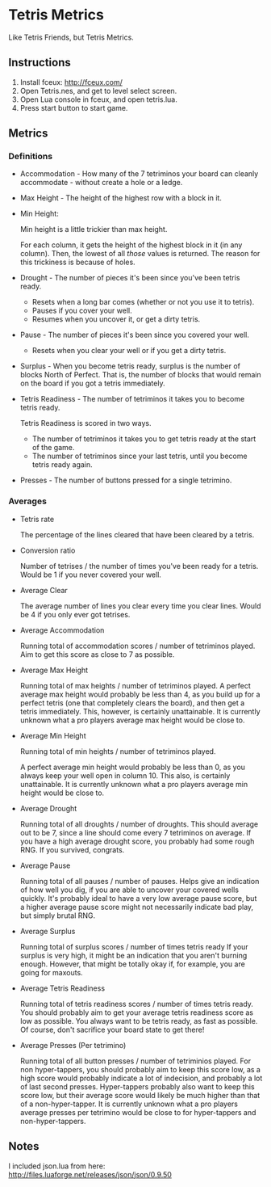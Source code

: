 # Tetris Metrics

Like Tetris Friends, but Tetris Metrics.

## Instructions

1. Install fceux: http://fceux.com/
2. Open Tetris.nes, and get to level select screen.
3. Open Lua console in fceux, and open tetris.lua.
4. Press start button to start game.

## Metrics

### Definitions

* Accommodation - How many of the 7 tetriminos your board can cleanly accommodate - without create a hole or a ledge.
* Max Height - The height of the highest row with a block in it.
* Min Height:
  
  Min height is a little trickier than max height. 
  
  For each column, it gets the height of the highest block in it (in any column).
  Then, the lowest of all _those_ values is returned. The reason for this trickiness is because of holes.
   
* Drought - The number of pieces it's been since you've been tetris ready. 
  * Resets when a long bar comes (whether or not you use it to tetris). 
  * Pauses if you cover your well.
  * Resumes when you uncover it, or get a dirty tetris.
* Pause - The number of pieces it's been since you covered your well.
  * Resets when you clear your well or if you get a dirty tetris.
* Surplus - When you become tetris ready, surplus is the number of blocks North of Perfect. 
            That is, the number of blocks that would remain on the board if you got a tetris immediately.
* Tetris Readiness - The number of tetriminos it takes you to become tetris ready.

  Tetris Readiness is scored in two ways. 
  
  * The number of tetriminos it takes you to get tetris ready at the start of the game.
  * The number of tetriminos since your last tetris, until you become tetris ready again.        
 
* Presses - The number of buttons pressed for a single tetrimino.      
            
### Averages

* Tetris rate

  The percentage of the lines cleared that have been cleared by a tetris.

* Conversion ratio

  Number of tetrises / the number of times you've been ready for a tetris.
  Would be 1 if you never covered your well.

* Average Clear

  The average number of lines you clear every time you clear lines.
  Would be 4 if you only ever got tetrises.

* Average Accommodation
  
   Running total of accommodation scores / number of tetriminos played.
   Aim to get this score as close to 7 as possible.
* Average Max Height

  Running total of max heights / number of tetriminos played.
  A perfect average max height would probably be less than 4, as you build up for a perfect tetris 
  (one that completely clears the board), and then get a tetris immediately. This, however, is certainly
  unattainable. It is currently unknown what a pro players average max height would be close to.
  
* Average Min Height

  Running total of min heights / number of tetriminos played.

  A perfect average min height would probably be less than 0, as you always keep your well open in column 10.
  This also, is certainly unattainable. It is currently unknown what a pro players average min height would be close to.

* Average Drought

  Running total of all droughts / number of droughts.
  This should average out to be 7, since a line should come every 7 tetriminos on average.
  If you have a high average drought score, you probably had some rough RNG. If you survived, congrats.
  
* Average Pause

  Running total of all pauses / number of pauses. 
  Helps give an indication of how well you dig, if you are able to uncover your covered wells quickly.
  It's probably ideal to have a very low average pause score, but a higher average pause score
  might not necessarily indicate bad play, but simply brutal RNG.
  
* Average Surplus

  Running total of surplus scores / number of times tetris ready
  If your surplus is very high, it might be an indication that you aren't burning enough.
  However, that might be totally okay if, for example, you are going for maxouts.

* Average Tetris Readiness

  Running total of tetris readiness scores / number of times tetris ready.
  You should probably aim to get your average tetris readiness score as low as possible. 
  You always want to be tetris ready, as fast as possible. Of course, don't sacrifice
  your board state to get there!
  
* Average Presses (Per tetrimino)

  Running total of all button presses / number of tetriminios played.
  For non hyper-tappers, you should probably aim to keep this score low, as a high score 
  would probably indicate a lot of indecision, and probably a lot of last second presses.
  Hyper-tappers probably also want to keep this score low, but their average score would 
  likely be much higher than that of a non-hyper-tapper. 
  It is currently unknown what a pro players average presses per tetrimino would be close to
  for hyper-tappers and non-hyper-tappers.

## Notes

I included json.lua from here: http://files.luaforge.net/releases/json/json/0.9.50
